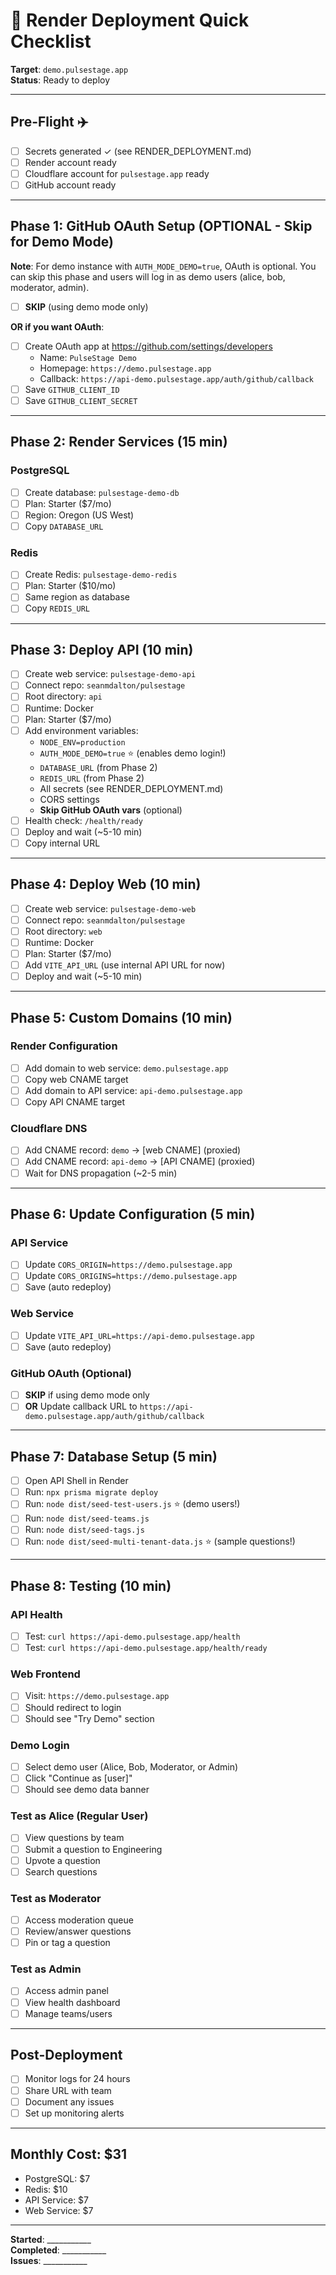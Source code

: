 # 🚀 Render Deployment Quick Checklist

**Target**: `demo.pulsestage.app`  
**Status**: Ready to deploy

---

## Pre-Flight ✈️

- [ ] Secrets generated ✓ (see RENDER_DEPLOYMENT.md)
- [ ] Render account ready
- [ ] Cloudflare account for `pulsestage.app` ready
- [ ] GitHub account ready

---

## Phase 1: GitHub OAuth Setup (OPTIONAL - Skip for Demo Mode)

**Note**: For demo instance with `AUTH_MODE_DEMO=true`, OAuth is optional. You can skip this phase and users will log in as demo users (alice, bob, moderator, admin).

- [ ] **SKIP** (using demo mode only)

**OR if you want OAuth**:
- [ ] Create OAuth app at https://github.com/settings/developers
  - Name: `PulseStage Demo`
  - Homepage: `https://demo.pulsestage.app`
  - Callback: `https://api-demo.pulsestage.app/auth/github/callback`
- [ ] Save `GITHUB_CLIENT_ID`
- [ ] Save `GITHUB_CLIENT_SECRET`

---

## Phase 2: Render Services (15 min)

### PostgreSQL
- [ ] Create database: `pulsestage-demo-db`
- [ ] Plan: Starter ($7/mo)
- [ ] Region: Oregon (US West)
- [ ] Copy `DATABASE_URL`

### Redis
- [ ] Create Redis: `pulsestage-demo-redis`
- [ ] Plan: Starter ($10/mo)
- [ ] Same region as database
- [ ] Copy `REDIS_URL`

---

## Phase 3: Deploy API (10 min)

- [ ] Create web service: `pulsestage-demo-api`
- [ ] Connect repo: `seanmdalton/pulsestage`
- [ ] Root directory: `api`
- [ ] Runtime: Docker
- [ ] Plan: Starter ($7/mo)
- [ ] Add environment variables:
  - `NODE_ENV=production`
  - `AUTH_MODE_DEMO=true` ⭐ (enables demo login!)
  - `DATABASE_URL` (from Phase 2)
  - `REDIS_URL` (from Phase 2)
  - All secrets (see RENDER_DEPLOYMENT.md)
  - CORS settings
  - **Skip GitHub OAuth vars** (optional)
- [ ] Health check: `/health/ready`
- [ ] Deploy and wait (~5-10 min)
- [ ] Copy internal URL

---

## Phase 4: Deploy Web (10 min)

- [ ] Create web service: `pulsestage-demo-web`
- [ ] Connect repo: `seanmdalton/pulsestage`
- [ ] Root directory: `web`
- [ ] Runtime: Docker
- [ ] Plan: Starter ($7/mo)
- [ ] Add `VITE_API_URL` (use internal API URL for now)
- [ ] Deploy and wait (~5-10 min)

---

## Phase 5: Custom Domains (10 min)

### Render Configuration
- [ ] Add domain to web service: `demo.pulsestage.app`
- [ ] Copy web CNAME target
- [ ] Add domain to API service: `api-demo.pulsestage.app`
- [ ] Copy API CNAME target

### Cloudflare DNS
- [ ] Add CNAME record: `demo` → [web CNAME] (proxied)
- [ ] Add CNAME record: `api-demo` → [API CNAME] (proxied)
- [ ] Wait for DNS propagation (~2-5 min)

---

## Phase 6: Update Configuration (5 min)

### API Service
- [ ] Update `CORS_ORIGIN=https://demo.pulsestage.app`
- [ ] Update `CORS_ORIGINS=https://demo.pulsestage.app`
- [ ] Save (auto redeploy)

### Web Service
- [ ] Update `VITE_API_URL=https://api-demo.pulsestage.app`
- [ ] Save (auto redeploy)

### GitHub OAuth (Optional)
- [ ] **SKIP** if using demo mode only
- [ ] **OR** Update callback URL to `https://api-demo.pulsestage.app/auth/github/callback`

---

## Phase 7: Database Setup (5 min)

- [ ] Open API Shell in Render
- [ ] Run: `npx prisma migrate deploy`
- [ ] Run: `node dist/seed-test-users.js` ⭐ (demo users!)
- [ ] Run: `node dist/seed-teams.js`
- [ ] Run: `node dist/seed-tags.js`
- [ ] Run: `node dist/seed-multi-tenant-data.js` ⭐ (sample questions!)

---

## Phase 8: Testing (10 min)

### API Health
- [ ] Test: `curl https://api-demo.pulsestage.app/health`
- [ ] Test: `curl https://api-demo.pulsestage.app/health/ready`

### Web Frontend
- [ ] Visit: `https://demo.pulsestage.app`
- [ ] Should redirect to login
- [ ] Should see "Try Demo" section

### Demo Login
- [ ] Select demo user (Alice, Bob, Moderator, or Admin)
- [ ] Click "Continue as [user]"
- [ ] Should see demo data banner

### Test as Alice (Regular User)
- [ ] View questions by team
- [ ] Submit a question to Engineering
- [ ] Upvote a question
- [ ] Search questions

### Test as Moderator
- [ ] Access moderation queue
- [ ] Review/answer questions
- [ ] Pin or tag a question

### Test as Admin
- [ ] Access admin panel
- [ ] View health dashboard
- [ ] Manage teams/users

---

## Post-Deployment

- [ ] Monitor logs for 24 hours
- [ ] Share URL with team
- [ ] Document any issues
- [ ] Set up monitoring alerts

---

## Monthly Cost: $31

- PostgreSQL: $7
- Redis: $10
- API Service: $7
- Web Service: $7

---

**Started**: ___________  
**Completed**: ___________  
**Issues**: ___________

